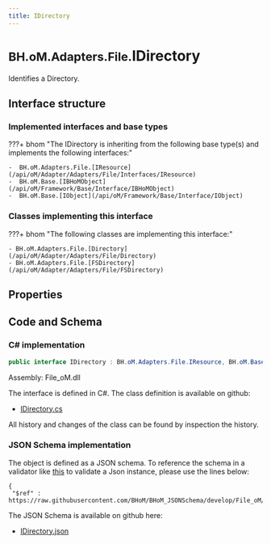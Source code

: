 ```yaml
---
title: IDirectory
---
```


# <small>BH.oM.Adapters.File.</small>**IDirectory**

Identifies a Directory.

## Interface structure

### Implemented interfaces and base types

???+ bhom "The IDirectory is inheriting from the following base type(s) and implements the following interfaces:"

    -  BH.oM.Adapters.File.[IResource](/api/oM/Adapter/Adapters/File/Interfaces/IResource)
    -  BH.oM.Base.[IBHoMObject](/api/oM/Framework/Base/Interface/IBHoMObject)
    -  BH.oM.Base.[IObject](/api/oM/Framework/Base/Interface/IObject)


### Classes implementing this interface

???+ bhom "The following classes are implementing this interface:"

    - BH.oM.Adapters.File.[Directory](/api/oM/Adapter/Adapters/File/Directory)
    - BH.oM.Adapters.File.[FSDirectory](/api/oM/Adapter/Adapters/File/FSDirectory)


## Properties

## Code and Schema

### C# implementation

``` C# title="C#"
public interface IDirectory : BH.oM.Adapters.File.IResource, BH.oM.Base.IBHoMObject, BH.oM.Base.IObject
```

Assembly: File_oM.dll

The interface is defined in C#. The class definition is available on github:

- [IDirectory.cs](https://github.com/BHoM/File_Toolkit/blob/develop/File_oM/Interfaces\IDirectory.cs)

All history and changes of the class can be found by inspection the history.
### JSON Schema implementation

The object is defined as a JSON schema. To reference the schema in a validator like [this](https://www.jsonschemavalidator.net/) to validate a Json instance, please use the lines below:

``` { .json .copy .select } title="JSON Schema"
{
 "$ref" : https://raw.githubusercontent.com/BHoM/BHoM_JSONSchema/develop/File_oM/IDirectory.json}
```

The JSON Schema is available on github here:

- [IDirectory.json](https://github.com/BHoM/BHoM_JSONSchema/blob/develop/File_oM/IDirectory.json)

